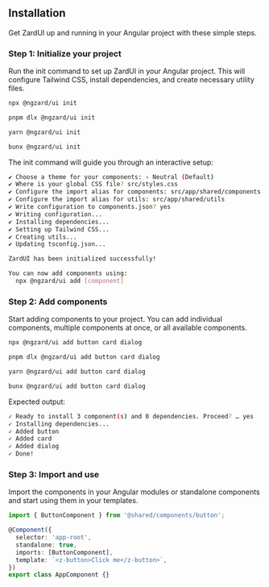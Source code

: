 ## Installation

Get ZardUI up and running in your Angular project with these simple steps.

### Step 1: Initialize your project

Run the init command to set up ZardUI in your Angular project. This will configure Tailwind CSS, install dependencies, and create necessary utility files.

```bash tab="npm" copyButton
npx @ngzard/ui init
```

```bash tab="pnpm" copyButton
pnpm dlx @ngzard/ui init
```

```bash tab="yarn" copyButton
yarn @ngzard/ui init
```

```bash tab="bun" copyButton
bunx @ngzard/ui init
```

The init command will guide you through an interactive setup:

```bash title="terminal"
✔ Choose a theme for your components: › Neutral (Default)
✔ Where is your global CSS file? src/styles.css
✔ Configure the import alias for components: src/app/shared/components
✔ Configure the import alias for utils: src/app/shared/utils
✔ Write configuration to components.json? yes
✔ Writing configuration...
✔ Installing dependencies...
✔ Setting up Tailwind CSS...
✔ Creating utils...
✔ Updating tsconfig.json...

ZardUI has been initialized successfully!

You can now add components using:
  npx @ngzard/ui add [component]
```

### Step 2: Add components

Start adding components to your project. You can add individual components, multiple components at once, or all available components.

```bash tab="npm" copyButton
npx @ngzard/ui add button card dialog
```

```bash tab="pnpm" copyButton
pnpm dlx @ngzard/ui add button card dialog
```

```bash tab="yarn" copyButton
yarn @ngzard/ui add button card dialog
```

```bash tab="bun" copyButton
bunx @ngzard/ui add button card dialog
```

Expected output:

```bash
✓ Ready to install 3 component(s) and 0 dependencies. Proceed? … yes
✓ Installing dependencies...
✓ Added button
✓ Added card
✓ Added dialog
✓ Done!
```

### Step 3: Import and use

Import the components in your Angular modules or standalone components and start using them in your templates.

```typescript title="app.component.ts" copyButton
import { ButtonComponent } from '@shared/components/button';

@Component({
  selector: 'app-root',
  standalone: true,
  imports: [ButtonComponent],
  template: `<z-button>Click me</z-button>`,
})
export class AppComponent {}
```
